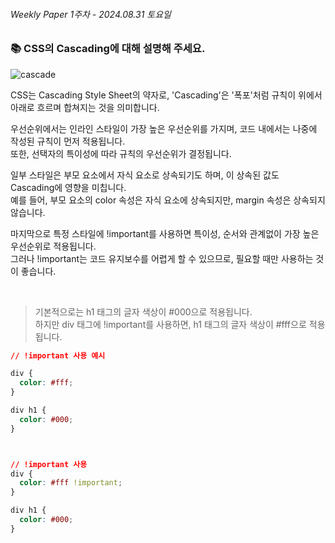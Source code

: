 ###### Weekly Paper 1주차 - 2024.08.31 토요일

### 📚 CSS의 Cascading에 대해 설명해 주세요.

![cascade](https://img.freepik.com/free-photo/environment-landscape-stone-cascade-saigon-beautiful_1417-1359.jpg)

CSS는 Cascading Style Sheet의 약자로, 'Cascading'은 '폭포'처럼 규칙이 위에서 아래로 흐르며 합쳐지는 것을 의미합니다.

우선순위에서는 인라인 스타일이 가장 높은 우선순위를 가지며, 코드 내에서는 나중에 작성된 규칙이 먼저 적용됩니다.  
또한, 선택자의 특이성에 따라 규칙의 우선순위가 결정됩니다.

일부 스타일은 부모 요소에서 자식 요소로 상속되기도 하며, 이 상속된 값도 Cascading에 영향을 미칩니다.  
예를 들어, 부모 요소의 color 속성은 자식 요소에 상속되지만, margin 속성은 상속되지 않습니다.

마지막으로 특정 스타일에 !important를 사용하면 특이성, 순서와 관계없이 가장 높은 우선순위로 적용됩니다.<br>
그러나 !important는 코드 유지보수를 어렵게 할 수 있으므로, 필요할 때만 사용하는 것이 좋습니다.

<br>

> 기본적으로는 h1 태그의 글자 색상이 #000으로 적용됩니다.<br>
> 하지만 div 태그에 !important를 사용하면, h1 태그의 글자 색상이 #fff으로 적용됩니다.

```css
// !important 사용 예시

div {
  color: #fff;
}

div h1 {
  color: #000;
}



// !important 사용
div {
  color: #fff !important;
}

div h1 {
  color: #000;
}

```
